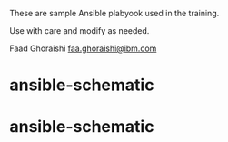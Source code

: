 These are sample Ansible plabyook used in the training.

Use with care and modify as needed.

Faad Ghoraishi
faa.ghoraishi@ibm.com
# ansible-schematic
# ansible-schematic
